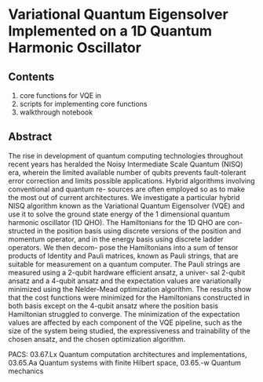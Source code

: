 # Variational Quantum Eigensolver Implemented on a 1D Quantum Harmonic Oscillator

## Contents
1. core functions for VQE in 
2. scripts for implementing core functions
3. walkthrough notebook

## Abstract
The rise in development of quantum computing technologies throughout recent
years has heralded the Noisy Intermediate Scale Quantum (NISQ) era, wherein the
limited available number of qubits prevents fault-tolerant error correction and limits
possible applications. Hybrid algorithms involving conventional and quantum re-
sources are often employed so as to make the most out of current architectures. We
investigate a particular hybrid NISQ algorithm known as the Variational Quantum
Eigensolver (VQE) and use it to solve the ground state energy of the 1 dimensional
quantum harmonic oscillator (1D QHO). The Hamiltonians for the 1D QHO are con-
structed in the position basis using discrete versions of the position and momentum
operator, and in the energy basis using discrete ladder operators. We then decom-
pose the Hamiltonians into a sum of tensor products of Identity and Pauli matrices,
known as Pauli strings, that are suitable for measurement on a quantum computer.
The Pauli strings are measured using a 2-qubit hardware efficient ansatz, a univer-
sal 2-qubit ansatz and a 4-qubit ansatz and the expectation values are variationally
minimized using the Nelder-Mead optimization algorithm. The results show that the
cost functions were minimized for the Hamiltonians constructed in both basis except
on the 4-qubit ansatz where the position basis Hamiltonian struggled to converge.
The minimization of the expectation values are affected by each component of the
VQE pipeline, such as the size of the system being studied, the expressiveness and
trainability of the chosen ansatz, and the chosen optimization algorithm.

PACS: 03.67.Lx Quantum computation architectures and implementations, 03.65.Aa
Quantum systems with finite Hilbert space, 03.65.-w Quantum mechanics
